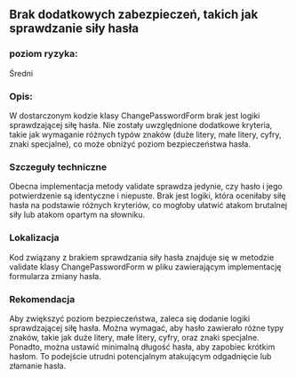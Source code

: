 ##  Brak dodatkowych zabezpieczeń, takich jak sprawdzanie siły hasła

### poziom ryzyka:
Średni

### Opis:
W dostarczonym kodzie klasy ChangePasswordForm brak jest logiki sprawdzającej siłę hasła. Nie zostały uwzględnione dodatkowe kryteria, takie jak wymaganie różnych typów znaków (duże litery, małe litery, cyfry, znaki specjalne), co może obniżyć poziom bezpieczeństwa hasła.
### Szczeguły techniczne
Obecna implementacja metody validate sprawdza jedynie, czy hasło i jego potwierdzenie są identyczne i niepuste. Brak jest logiki, która oceniłaby siłę hasła na podstawie różnych kryteriów, co mogłoby ułatwić atakom brutalnej siły lub atakom opartym na słowniku.
### Lokalizacja
Kod związany z brakiem sprawdzania siły hasła znajduje się w metodzie validate klasy ChangePasswordForm w pliku zawierającym implementację formularza zmiany hasła.

### Rekomendacja
Aby zwiększyć poziom bezpieczeństwa, zaleca się dodanie logiki sprawdzającej siłę hasła. Można wymagać, aby hasło zawierało różne typy znaków, takie jak duże litery, małe litery, cyfry, oraz znaki specjalne. Ponadto, można ustawić minimalną długość hasła, aby zapobiec krótkim hasłom. To podejście utrudni potencjalnym atakującym odgadnięcie lub złamanie hasła.






